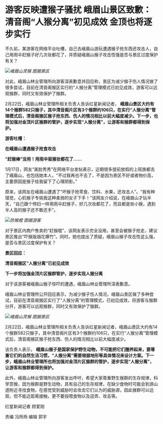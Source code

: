 # 游客反映遭猴子骚扰 峨眉山景区致歉：清音阁“人猴分离”初见成效 金顶也将逐步实行

不久前，某游客在网络平台吐槽，自己去峨眉山游玩遭遇猴子抢东西还攻击人，自己用雨伞赶猴子好几次妆都花了，并质疑峨眉山猴子攻击性强是否与景区过度保护有关？

![](https://inews.gtimg.com/newsapp_bt/0/15682081755/1000)_峨眉山灵猴 图据景区_

对此，峨眉山林业管理所向游客深表歉意并回应称，景区为减少猴子伤人情况做了很多尝试，目前在清音阁猴区实行的“人猴分离”管理模式已初见成效，游客可以远观猴群，同时又有效保护了猴群。

2月22日，峨眉山林业管理所相关负责人告诉红星新闻记者，
**峨眉山景区大约有14个猴群582只猴子，其中清音阁片区有3个猴群约106只，在实行“人猴分离”管理模式后，清音阁猴区猴子抢东西、伤人的情况相比以前大幅度减少。下一步，也将加强对金顶片区猴群的管护，逐步实现“人猴分离”，让游客和猴群都得到保护。**

**游客吐槽：**

**在峨眉山遭遇猴子抢食攻击**

**“赶猴棒”没用！用雨伞驱猴妆都花了……**

1月17日，网友“美脸秀秀”在网络平台发帖表示，近期很多提前放假的上班族都去了峨眉山，也包括她本人，“不过我再也不去了，不是因为景区不好或者物价高，主要原因是猴子给我留下了心理阴影。”

原来，该网友在峨眉山遭遇了“坏猴子抢零食、饮料、水果，还攻击人”。“我有种错觉，心机猴子专挑我这种柔弱的女子下手！”该网友介绍说，在峨眉山才玩半天，“自己跟个悍妇一样用雨伞赶猴子，好几次妆都花了，而且都是些小猴，遇到半人高的猴子还不敢还手”。

![](https://inews.gtimg.com/newsapp_bt/0/15682081753/1000)_防猴棍 图据游客_

对于景区内商户售卖的“赶猴棍”，该网友表示完全没用，甚至会被猴子抢走，建议景区推出“吓猴版烟花爆竹”。同时，她也提出了质疑，峨眉山猴子攻击性这么强，是否与景区过度保护有关？

**景区回应：**

**清音阁猴区“人猴分离”已初见成效**

**下一步将加强金顶片区猴群管护，逐步实现人猴分离**

对于该游客被峨眉山猴子惊吓的遭遇，峨眉山林业管理所深表歉意。

峨眉山林业管理所公开回应表示，为减少猴子伤人情况，峨眉山景区做了多种尝试，目前在清音阁猴区实行了“人猴分离”的管理模式，已初见成效，将游客与猴群分开，游客可以远观猴群，同时又有效保护了猴群。

![](https://inews.gtimg.com/newsapp_bt/0/15682081772/1000)_峨眉山灵猴 图据景区_

2月22日，峨眉山林业管理所相关负责人告诉红星新闻记者，峨眉山景区大约有14个猴群582只猴子，其中清音阁片区有3个猴群约106只，在实行“人猴分离”管理模式后，清音阁猴区猴子抢东西、伤人的情况相比以前大幅度减少。

该负责人表示，
**峨眉山猴子是国家保护野生动物，不可能把它们圈养起来，要尊重它们的自然生活习惯，“人猴分离”需要根据地形等具体情况来设计方案。下一步，峨眉山林业管理所也将加强对金顶片区猴群的管护，逐步实现“人猴分离”，让游客和猴群都得到保护。**

此外，峨眉山林业管理所向游客发出呼吁，希望大家尊重野生猴群的生存规律，科学赏猴，因为猴群是野生动物，具有自己的生存规律，在缺少食物时可能会到游山道附近寻找食物，在感觉受到威胁时会攻击它们认为的威胁源，因此猴群可以远观，但不能近距离接触，更不要投喂食物以及逗弄、攻击等。

红星新闻记者 顾爱刚

责编 冯玲玲 编辑 郭宇

